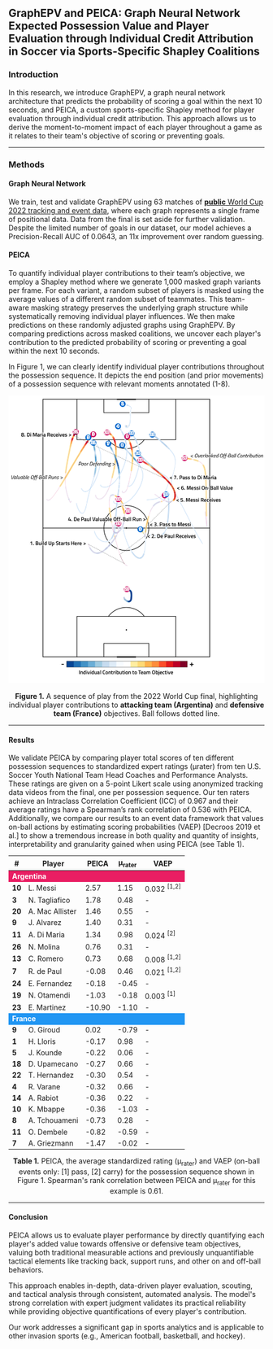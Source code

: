 ## GraphEPV and PEICA: Graph Neural Network Expected Possession Value and Player Evaluation through Individual Credit Attribution in Soccer via Sports-Specific Shapley Coalitions

### Introduction
In this research, we introduce GraphEPV, a graph neural network architecture that predicts the probability of scoring a goal within the next 10 seconds, and PEICA, a custom sports-specific Shapley method for player evaluation through individual credit attribution. This approach allows us to derive the moment-to-moment impact of each player throughout a game as it relates to their team's objective of scoring or preventing goals.

---

### Methods

#### Graph Neural Network
We train, test and validate GraphEPV using 63 matches of [**public** World Cup 2022 tracking and event data](https://drive.google.com/drive/folders/1_a_q1e9CXeEPJ3GdCv_3-rNO3gPqacfa), where each graph represents a single frame of positional data. Data from the final is set aside for further validation. Despite the limited number of goals in our dataset, our model achieves a Precision-Recall AUC of 0.0643, an 11x improvement over random guessing.

#### PEICA
To quantify individual player contributions to their team’s objective, we employ a Shapley method where we generate 1,000 masked graph variants per frame. For each variant, a random subset of players is masked using the average values of a different random subset of teammates. This team-aware masking strategy preserves the underlying graph structure while systematically removing individual player influences. We then make predictions on these randomly adjusted graphs using GraphEPV. By comparing predictions across masked coalitions, we uncover each player's contribution to the predicted probability of scoring or preventing a goal within the next 10 seconds.

In Figure 1, we can clearly identify individual player contributions throughout the possession sequence. 
It depicts the end position (and prior movements) of a possession sequence with relevant moments annotated (1-8). 

<div align="center">
  <img src="assets/peica.png" alt="PEICA Image" width="600">
  <p><strong>Figure 1.</strong> A sequence of play from the 2022 World Cup final, highlighting individual player contributions to <strong>attacking team (Argentina)</strong> and <strong>defensive team (France)</strong> objectives. Ball follows dotted line.</p>
</div>

---

#### Results
We validate PEICA by comparing player total scores of ten different possession sequences to standardized expert ratings (μrater) from ten U.S. Soccer Youth National Team Head Coaches and Performance Analysts. These ratings are given on a 5-point Likert scale using anonymized tracking data videos from the final, one per possession sequence. Our ten raters achieve an Intraclass Correlation Coefficient (ICC) of 0.967 and their average ratings have a Spearman’s rank correlation of 0.536 with PEICA. Additionally, we compare our results to an event data framework that values on-ball actions by estimating scoring probabilities (VAEP) [Decroos 2019 et al.] to show a tremendous increase in both quality and quantity of insights, interpretability and granularity gained when using PEICA (see Table 1).

<div align="center">
<table>
  <thead>
    <tr>
      <th>#</th>
      <th>Player</th>
      <th>PEICA</th>
      <th>μ<sub>rater</sub></th>
      <th>VAEP</th>
    </tr>
  </thead>
  <tbody>
    <tr style="background-color: #e91e63; color: white;">
      <td colspan="5"><strong>Argentina</strong></td>
    </tr>
    <tr>
      <td><strong>10</strong></td>
      <td>L. Messi</td>
      <td>2.57</td>
      <td>1.15</td>
      <td>0.032 <sup>[1,2]</sup></td>
    </tr>
    <tr>
      <td><strong>3</strong></td>
      <td>N. Tagliafico</td>
      <td>1.78</td>
      <td>0.48</td>
      <td>-</td>
    </tr>
    <tr>
      <td><strong>20</strong></td>
      <td>A. Mac Allister</td>
      <td>1.46</td>
      <td>0.55</td>
      <td>-</td>
    </tr>
    <tr>
      <td><strong>9</strong></td>
      <td>J. Alvarez</td>
      <td>1.40</td>
      <td>0.31</td>
      <td>-</td>
    </tr>
    <tr>
      <td><strong>11</strong></td>
      <td>A. Di Maria</td>
      <td>1.34</td>
      <td>0.98</td>
      <td>0.024 <sup>[2]</sup></td>
    </tr>
    <tr>
      <td><strong>26</strong></td>
      <td>N. Molina</td>
      <td>0.76</td>
      <td>0.31</td>
      <td>-</td>
    </tr>
    <tr>
      <td><strong>13</strong></td>
      <td>C. Romero</td>
      <td>0.73</td>
      <td>0.68</td>
      <td>0.008 <sup>[1,2]</sup></td>
    </tr>
    <tr>
      <td><strong>7</strong></td>
      <td>R. de Paul</td>
      <td>-0.08</td>
      <td>0.46</td>
      <td>0.021 <sup>[1,2]</sup></td>
    </tr>
    <tr>
      <td><strong>24</strong></td>
      <td>E. Fernandez</td>
      <td>-0.18</td>
      <td>-0.45</td>
      <td>-</td>
    </tr>
    <tr>
      <td><strong>19</strong></td>
      <td>N. Otamendi</td>
      <td>-1.03</td>
      <td>-0.18</td>
      <td>0.003 <sup>[1]</sup></td>
    </tr>
    <tr>
      <td><strong>23</strong></td>
      <td>E. Martinez</td>
      <td>-10.90</td>
      <td>-1.10</td>
      <td>-</td>
    </tr>
    <tr style="background-color: #2196f3; color: white;">
      <td colspan="5"><strong>France</strong></td>
    </tr>
    <tr>
      <td><strong>9</strong></td>
      <td>O. Giroud</td>
      <td>0.02</td>
      <td>-0.79</td>
      <td>-</td>
    </tr>
    <tr>
      <td><strong>1</strong></td>
      <td>H. Lloris</td>
      <td>-0.17</td>
      <td>0.98</td>
      <td>-</td>
    </tr>
    <tr>
      <td><strong>5</strong></td>
      <td>J. Kounde</td>
      <td>-0.22</td>
      <td>0.06</td>
      <td>-</td>
    </tr>
    <tr>
      <td><strong>18</strong></td>
      <td>D. Upamecano</td>
      <td>-0.27</td>
      <td>0.66</td>
      <td>-</td>
    </tr>
    <tr>
      <td><strong>22</strong></td>
      <td>T. Hernandez</td>
      <td>-0.30</td>
      <td>0.54</td>
      <td>-</td>
    </tr>
    <tr>
      <td><strong>4</strong></td>
      <td>R. Varane</td>
      <td>-0.32</td>
      <td>0.66</td>
      <td>-</td>
    </tr>
    <tr>
      <td><strong>14</strong></td>
      <td>A. Rabiot</td>
      <td>-0.36</td>
      <td>0.22</td>
      <td>-</td>
    </tr>
    <tr>
      <td><strong>10</strong></td>
      <td>K. Mbappe</td>
      <td>-0.36</td>
      <td>-1.03</td>
      <td>-</td>
    </tr>
    <tr>
      <td><strong>8</strong></td>
      <td>A. Tchouameni</td>
      <td>-0.73</td>
      <td>0.28</td>
      <td>-</td>
    </tr>
    <tr>
      <td><strong>11</strong></td>
      <td>O. Dembele</td>
      <td>-0.82</td>
      <td>-0.59</td>
      <td>-</td>
    </tr>
    <tr>
      <td><strong>7</strong></td>
      <td>A. Griezmann</td>
      <td>-1.47</td>
      <td>-0.02</td>
      <td>-</td>
    </tr>
  </tbody>
</table>

<p><strong>Table 1.</strong> PEICA, the average standardized rating (μ<sub>rater</sub>) and VAEP (on-ball events only: [1] pass, [2] carry) for the possession sequence shown in Figure 1. Spearman's rank correlation between PEICA and μ<sub>rater</sub> for this example is 0.61.</p>

</div>

---

#### Conclusion
PEICA allows us to evaluate player performance by directly quantifying each player's added value towards offensive or defensive team objectives, valuing both traditional measurable actions and previously unquantifiable tactical elements like tracking back, support runs, and other on and off-ball behaviors.

This approach enables in-depth, data-driven player evaluation, scouting, and tactical analysis through consistent, automated analysis. The model's strong correlation with expert judgment validates its practical reliability while providing objective quantifications of every player's contribution.

Our work addresses a significant gap in sports analytics and is applicable to other invasion sports (e.g., American football, basketball, and hockey).